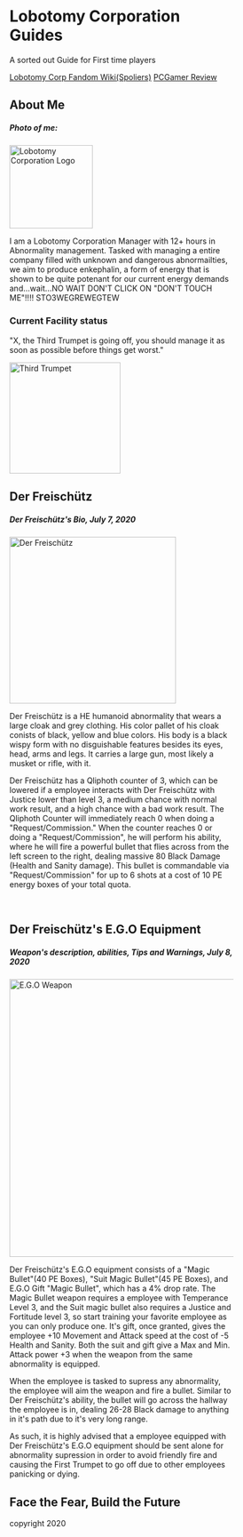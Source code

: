 <!DOCTYPE html>
<html lang="en">
<head>
<title>Lobotomy Corporation Guide</title>
<meta charset="UTF-8">
<meta name="viewport" content="width=device-width, initial-scale=1">
<style>
* {
  box-sizing: border-box;
}

/* Style the body */
body {
  font-family: Lucida Sans Unicode, Helvetica, sans-serif;
  margin: 0;
}

/* Header/logo Title */
.header {
  padding: 80px;
  text-align: center;
  background: #030303;
  color: #fbffab;
}

/* Increase the font size of the heading */
.header h1 {
  font-size: 40px;
}

/* Style the top navigation bar */
.navbar {
  overflow: hidden;
  background-color: #333;
}

/* Style the navigation bar links */
.navbar a {
  float: left;
  display: block;
  color: white;
  text-align: center;
  padding: 14px 20px;
  text-decoration: none;
}

/* Right-aligned link */
.navbar a.right {
  float: right;
}

/* Change color on hover */
.navbar a:hover {
  background-color: red;
  color: white;
}

/* Column container */
.row {  
  display: -ms-flexbox; /* IE10 */
  display: flex;
  -ms-flex-wrap: wrap; /* IE10 */
  flex-wrap: wrap;
}

/* Create two unequal columns that sits next to each other */
/* Sidebar/left column */
.side {
  -ms-flex: 30%; /* IE10 */
  flex: 30%;
  background-color: #000000;
  padding: 20px;
  color: white
}

/* Main column */
.main {   
  -ms-flex: 70%; /* IE10 */
  flex: 70%;
  background-color: #292b2e;
  padding: 20px;
  color: white
}

/* Fake image, just for this example */
.fakeimg {
  background-color: #aaa;
  width: 100%;
  padding: 20px;
}

/* Footer */
.footer {
  padding: 20px;
  text-align: center;
  background: #292020;
  color: white
}

/* Responsive layout - when the screen is less than 700px wide, make the two columns stack on top of each other instead of next to each other */
@media screen and (max-width: 700px) {
  .row {   
    flex-direction: column;
  }
}

/* Responsive layout - when the screen is less than 400px wide, make the navigation links stack on top of each other instead of next to each other */
@media screen and (max-width: 400px) {
  .navbar a {
    float: none;
    width: 100%;
  }
}
</style>
</head>
<body>

<div class="header">
  <h1>Lobotomy Corporation Guides</h1>
  <p>A sorted out Guide for First time players</p>
</div>

<div class="navbar">
  <a href="https://lobotomycorp.fandom.com/wiki/Home">Lobotomy Corp Fandom Wiki(Spoliers)</a>
  <a href="https://www.pcgamer.com/manage-monsters-and-inevitably-get-eaten-in-lobotomy-corporation" class="right">PCGamer Review</a>
</div>

<div class="row">
  <div class="side">
    <h2>About Me</h2>
    <h5>Photo of me:</h5>
<img src="https://images2.imgbox.com/0f/e0/ZZwy7Kkp_o.png" alt="Lobotomy Corporation Logo" style="height:150px"/>
    <p>I am a Lobotomy Corporation Manager with 12+ hours in Abnormality management. Tasked with managing a entire company filled with unknown and dangerous abnormailties, we aim to produce enkephalin, a form of energy that is shown to be quite potenant for our current energy demands and...wait...NO WAIT DON'T CLICK ON "DON'T TOUCH ME"!!!! STO3WEGREWEGTEW</p>
    <h3>Current Facility status</h3>
    <p>"X, the Third Trumpet is going off, you should manage it as soon as possible before things get worst."</p>
  <img src="https://images2.imgbox.com/2f/78/1Al0DDDH_o.png" alt="Third Trumpet" style="height:200px"/>
  </div>
  <div class="main">
    <h2>Der Freischütz</h2>
    <h5>Der Freischütz's Bio, July 7, 2020</h5>
   <img src="https://images2.imgbox.com/2f/12/7YMDVKGx_o.png" alt="Der Freischütz" style="height:300px"/>
    <p>Der Freischütz is a HE humanoid abnormality that wears a large cloak and grey clothing. His color pallet of his cloak conists of black, yellow and blue colors. His body is a black wispy form with no disguishable features besides its eyes, head, arms and legs. It carries a large gun, most likely a musket or rifle, with it.</p>
    <p>Der Freischütz has a Qliphoth counter of 3, which can be lowered if a employee interacts with Der Freischütz with Justice lower than level 3, a medium chance with normal work result, and a high chance with a bad work result. The Qliphoth Counter will immediately reach 0 when doing a "Request/Commission." When the counter reaches 0 or doing a "Request/Commission", he will perform his ability, where he will fire a powerful bullet that flies across from the left screen to the right, dealing massive 80 Black Damage (Health and Sanity damage). This bullet is commandable via "Request/Commission" for up to 6 shots at a cost of 10 PE energy boxes of your total quota.</p>
    <br>
    <h2>Der Freischütz's E.G.O Equipment</h2>
    <h5>Weapon's description, abilities, Tips and Warnings, July 8, 2020</h5>
    <img src="https://images2.imgbox.com/24/aa/HzEBDfXg_o.png" alt="E.G.O Weapon" style="height:500px"/>
    <p>Der Freischütz's E.G.O equipment consists of a "Magic Bullet"(40 PE Boxes), "Suit Magic Bullet"(45 PE Boxes), and E.G.O Gift "Magic Bullet", which has a 4% drop rate. The Magic Bullet weapon requires a employee with Temperance Level 3, and the Suit magic bullet also requires a Justice and Fortitude level 3, so start training your favorite employee as you can only produce one. It's gift, once granted, gives the employee +10 Movement and Attack speed at the cost of -5 Health and Sanity. Both the suit and gift give a Max and Min. Attack power +3 when the weapon from the same abnormality is equipped.</p>
    <p>When the employee is tasked to supress any abnormality, the employee will aim the weapon and fire a bullet. Similar to Der Freischütz's ability, the bullet will go across the hallway the employee is in, dealing 26-28 Black damage to anything in it's path due to it's very long range.

As such, it is highly advised that a employee equipped with Der Freischütz's E.G.O equipment should be sent alone for abnormality supression in order to avoid friendly fire and causing the First Trumpet to go off due to other employees panicking or dying.</p>
  </div>
</div>

<div class="footer">
  <h2>Face the Fear, Build the Future</h2>
  <p>copyright 2020</p>
</div>

</body>
</html>
